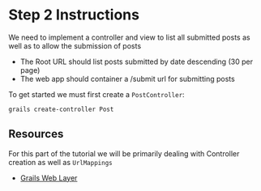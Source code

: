 # Step 2 Instructions

We need to implement a controller and view to list all submitted posts as well as to allow the submission of posts

* The Root URL should list posts submitted by date descending (30 per page)
* The web app should container a /submit url for submitting posts

To get started we must first create a `PostController`:

```
grails create-controller Post
```


## Resources

For this part of the tutorial we will be primarily dealing with Controller creation as well as `UrlMappings`

* [Grails Web Layer](http://grails.github.io/grails-doc/3.1.0.M2/guide/theWebLayer.html)
